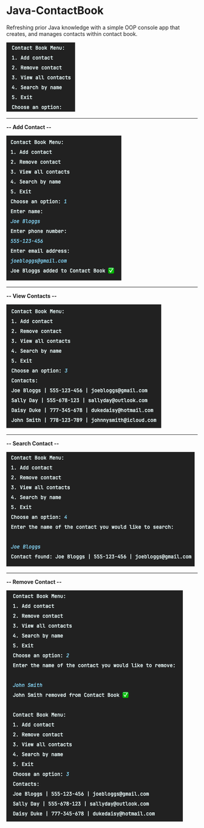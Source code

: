 # Java-ContactBook

Refreshing prior Java knowledge with a simple OOP console app that creates, and manages contacts within contact book.

![img_4.png](images/img_4.png)
<hr>

**-- Add Contact --**

![img.png](images/img.png)
<hr>

**-- View Contacts --**

![img_1.png](images/img_1.png)
<hr>

**-- Search Contact --**

![img_2.png](images/img_2.png)
<hr>

**-- Remove Contact --**

![img_3.png](images/img_3.png)